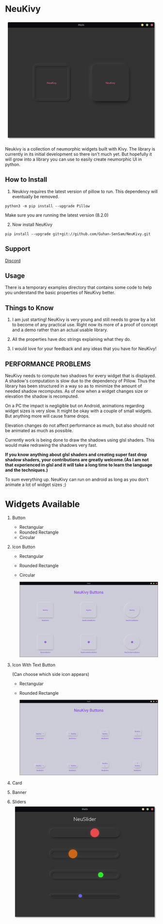 # NeuKivy

![demo](https://github.com/Guhan-SenSam/NeuKivy/blob/main/images/demo.png)

Neukivy is a collection of neumorphic widgets built with Kivy. The library is currently in its initial development so there isn't much yet. But hopefully it will grow into a library you can use to easily create neumorphic UI in python.

## How to Install
1. Neukivy requires the latest version of pillow to run. This dependency will eventually be removed.
```
python3 -m pip install --upgrade Pillow
```
Make sure you are running the latest version (8.2.0)

2. Now install NeuKivy
```
pip install --upgrade git+git://github.com/Guhan-SenSam/NeuKivy.git
```

## Support
[Discord](https://discord.com/channels/943755643741933618/943789595055779850)
## Usage

There is a temporary examples directory that contains some code to help you understand the basic properties of NeuKivy better.

## Things to Know

1. I am just starting! NeuKivy is very young and still needs to grow by a lot to become of any practical use. Right now its more of a proof of concept and a demo rather than an actual usable library.

2. All the properties have doc strings explaining what they do.

3. I would love for your feedback and any ideas that you have for NeuKivy!

## PERFORMANCE PROBLEMS

NeuKivy needs to compute two shadows for every widget that is displayed. A shadow's computation is slow due to the dependency of Pillow. Thus the library has been structured in a way so as to minimize the amount of needed shadow recomputes. As of now when a widget changes size or elevation the shadow is recomputed.

On a PC the impact is negligible but on Android, animations regarding widget sizes is very slow. It might be okay with a couple of small widgets. But anything more will cause frame drops.

Elevation changes do not affect performance as much, but also should not be animated as much as possible.

Currently work is being done to draw the shadows using glsl shaders. This would make redrawing the shadows very fast.

**If you know anything about glsl shaders and creating super fast drop shadow shaders, your contributions are greatly welcome.(As I am not that experienced in glsl and it will take a long time to learn the language and the techniques.)**

To sum everything up. NeuKivy can run on android as long as you don't animate a lot of widget sizes ;)  

# Widgets Available
1. Button
    - Rectangular
    - Rounded Rectangle
    - Circular

2. Icon Button
    - Rectangular
    - Rounded Rectangle
    - Circular

      ![buttons1](https://github.com/Guhan-SenSam/NeuKivy/blob/main/images/buttons1.png)
3. Icon With Text Button

    (Can choose which side icon appears)
    - Rectangular
    - Rounded Rectangle
    
      ![buttons2](https://github.com/Guhan-SenSam/NeuKivy/blob/main/images/buttons2.png)

4. Card

5. Banner

6. Sliders
  ![sliders](https://github.com/Guhan-SenSam/NeuKivy/blob/main/images/slider.png)
